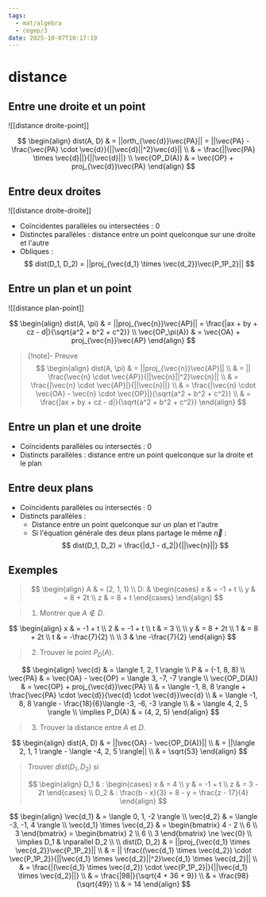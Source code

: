 ```yaml
---
tags:
  - mat/algebra
  - cegep/3
date: 2025-10-07T10:17:19
---
```


# distance

## Entre une droite et un point

![[distance droite-point]]

$$
\begin{align}
dist(A, D) & = ||orth_{\vec{d}}\vec{PA}|| = ||\vec{PA} - \frac{\vec{PA} \cdot \vec{d}}{||\vec{d}||^2}\vec{d}|| \\
 & = \frac{||\vec{PA} \times \vec{d}||}{||\vec{d}||} \\
\vec{OP_D(A)} & = \vec{OP} + proj_{\vec{d}}\vec{PA}
\end{align}
$$

## Entre deux droites

![[distance droite-droite]]

- Coïncidentes parallèles ou intersectées : 0
- Distinctes parallèles : distance entre un point quelconque sur une droite et l'autre
- Obliques : $$
  dist(D_1, D_2) = ||proj_{\vec{d_1} \times \vec{d_2}}\vec{P_1P_2}||
  $$

## Entre un plan et un point

![[distance plan-point]]

$$
\begin{align}
dist(A, \pi) & = ||proj_{\vec{n}}\vec{AP}|| = \frac{|ax + by + cz - d|}{\sqrt{a^2 + b^2 + c^2}} \\
\vec{OP_\pi(A)} & = \vec{OA} + proj_{\vec{n}}\vec{AP}
\end{align}
$$

> [!note]- Preuve
> $$
> \begin{align}
> dist(A, \pi) & = ||proj_{\vec{n}}\vec{AP}|| \\
>  & = || \frac{\vec{n} \cdot \vec{AP}}{||\vec{n}||^2}\vec{n}|| \\
>  & = \frac{|\vec{n} \cdot \vec{AP}|}{||\vec{n}||} \\
>  & = \frac{|\vec{n} \cdot \vec{OA} - \vec{n} \cdot \vec{OP}|}{\sqrt{a^2 + b^2 + c^2}} \\
>  & = \frac{|ax + by + cz - d|}{\sqrt{a^2 + b^2 + c^2}}
> \end{align}
> $$

## Entre un plan et une droite

- Coïncidents parallèles ou intersectés : 0
- Distincts parallèles : distance entre un point quelconque sur la droite et le plan

## Entre deux plans

- Coïncidents parallèles ou intersectés : 0
- Distincts parallèles :
	- Distance entre un point quelconque sur un plan et l'autre
	- Si l'équation générale des deux plans partage le même $\vec{n}$ : $$
      dist(D_1, D_2) = \frac{|d_1 - d_2|}{||\vec{n}||}
      $$

## Exemples

> $$
> \begin{align}
> A & = (2, 1, 1) \\
> D: & \begin{cases}
x & = -1 + t \\
y & = 8 + 2t \\
z & = 8 + t
\end{cases}
> \end{align}
> $$

> 1. Montrer que $A \notin D$.

$$
\begin{align}
x & = -1 + t \\
2 & = -1 + t \\
t & = 3 \\
 \\
y & = 8 + 2t \\
1 & = 8 + 2t \\
t & = -\frac{7}{2} \\
 \\
3 & \ne -\frac{7}{2}
\end{align}
$$

> 2. Trouver le point $P_D(A)$.

$$
\begin{align}
\vec{d} & = \langle 1, 2, 1 \rangle \\
P & = (-1, 8, 8) \\
\vec{PA} & = \vec{OA} - \vec{OP} = \langle 3, -7, -7 \rangle \\
\vec{OP_D(A)} & = \vec{OP} + proj_{\vec{d}}\vec{PA} \\
 & = \langle -1, 8, 8 \rangle + \frac{\vec{PA} \cdot \vec{d}}{\vec{d} \cdot \vec{d}}\vec{d} \\
 & = \langle -1, 8, 8 \rangle - \frac{18}{6}\langle -3, -6, -3 \rangle \\
 & = \langle 4, 2, 5 \rangle \\
\implies P_D(A) & = (4, 2, 5)
\end{align}
$$

> 3. Trouver la distance entre $A$ et $D$.

$$
\begin{align}
dist(A, D) & = ||\vec{OA} - \vec{OP_D(A)}|| \\
 & = ||\langle 2, 1, 1 \rangle - \langle -4, 2, 5 \rangle|| \\
 & = \sqrt{53}
\end{align}
$$

> Trouver $dist(D_1, D_2)$ si
> 
> $$
> \begin{align}
> D_1 & : \begin{cases}
> x & = 4 \\
> y & = -1 + t \\
> z & = 3 - 2t
> \end{cases} \\
> D_2 & : \frac{b - x}{3} = 8 - y = \frac{z - 17}{4}
> \end{align}
> $$

$$
\begin{align}
\vec{d_1} & = \langle 0, 1, -2 \rangle \\
\vec{d_2} & = \langle -3, -1, 4 \rangle \\
\vec{d_1} \times \vec{d_2} & = \begin{bmatrix}
4 - 2 \\
6 \\
3
\end{bmatrix} = \begin{bmatrix}
2 \\
6 \\
3
\end{bmatrix} \ne \vec{0} \\
\implies D_1 & \nparallel D_2 \\
 \\
dist(D, D_2) & = ||proj_{\vec{d_1} \times \vec{d_2}}\vec{P_1P_2}|| \\
 & = || \frac{(\vec{d_1} \times \vec{d_2}) \cdot \vec{P_1P_2}}{||\vec{d_1} \times \vec{d_2}||^2}\vec{d_1} \times \vec{d_2}|| \\
 & = \frac{|(\vec{d_1} \times \vec{d_2}) \cdot \vec{P_1P_2}|}{||\vec{d_1} \times \vec{d_2}||} \\
 & = \frac{|98|}{\sqrt{4 + 36 + 9}} \\
 & = \frac{98}{\sqrt{49}} \\
 & = 14
\end{align}
$$